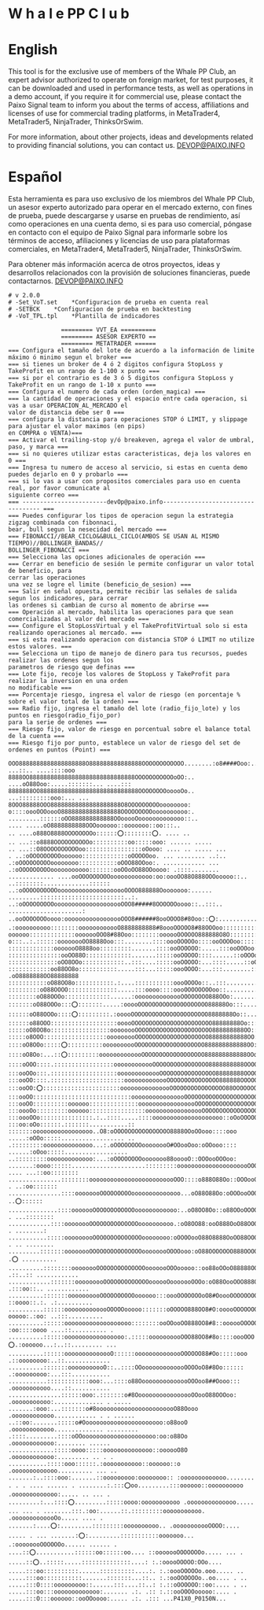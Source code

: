 # W h a l e PP C l u b

# English
This tool is for the exclusive use of members of the Whale PP Club, an expert advisor authorized to operate on foreign market, for test purposes, it can be downloaded and used in performance tests, as well as operations in a demo account, if you require it for commercial use, please contact the Paixo Signal team to inform you about the terms of access, affiliations and licenses of use for commercial trading platforms, in MetaTrader4, MetaTrader5, NinjaTrader, ThinksOrSwim.

For more information, about other projects, ideas and developments related to providing financial solutions, you can contact us.
DEVOP@PAIXO.INFO  

# Español
Esta herramienta es para uso exclusivo de los miembros del Whale PP Club, un asesor experto autorizado para operar en el mercado externo, con fines de prueba, puede descargarse y usarse en pruebas de rendimiento, así como operaciones en una cuenta demo, si es para uso comercial, póngase en contacto con el equipo de Paixo Signal para informarle sobre los términos de acceso, afiliaciones y licencias de uso para plataformas comerciales, en MetaTrader4, MetaTrader5, NinjaTrader, ThinksOrSwim.

Para obtener más información acerca de otros proyectos, ideas y desarrollos relacionados con la provisión de soluciones financieras, puede contactarnos.
DEVOP@PAIXO.INFO

    # v 2.0.0
    # -Set_VoT.set    *Configuracion de prueba en cuenta real
    # -SETBCK    *Configuracion de prueba en backtesting
    # -VoT_TPL.tpl    *Plantilla de indicadores

                   ========= VVT_EA ==========
                   ========= ASESOR EXPERTO ==
                   ========= METATRADER ======
    === Configura el tamaño del lote de acuerdo a la información de limite máximo ó minimo segun el broker ===
    === si tienes un broker de 4 ó 2 digitos configura StopLoss y TakeProfit en un rango de 1-100 x punto ===
    === si por el contrario es de 3 ó 5 digitos configura StopLoss y TakeProfit en un rango de 1-10 x punto ===
    === Configura el numero de cada orden (orden_magica) ===
    === la cantidad de operaciones y el espacio entre cada operacion, si vas a usar OPERACION_AL_MERCADO el 
    valor de distancia debe ser 0 ===
    === configura la distancia para operaciones STOP ó LIMIT, y slippage para ajustar el valor maximos (en pips)
    en COMPRA o VENTA)===
    === Activar el trailing-stop y/ó breakeven, agrega el valor de umbral, paso, y marca ===
    === si no quieres utilizar estas caracteristicas, deja los valores en 0 ===
    === Ingresa tu numero de acceso al servicio, si estas en cuenta demo puedes dejarlo en 0 y probarlo ===
    === si lo vas a usar con propositos comerciales para uso en cuenta real, por favor comunicate al 
    siguiente correo ===
    === ------------------------devOp@paixo.info----------------------------------- ===
    === Puedes configurar los tipos de operacion segun la estrategia zigzag combinada con fibonnaci, 
    bear, bull segun la nesecidad del mercado ===
    === FIBONACCI//BEAR_CICLO&&BULL_CICLO(AMBOS SE USAN AL MISMO TIEMPO)//BOLLINGER_BANDAS//
    BOLLINGER_FIBONACCI ===    
    === Selecciona las opciones adicionales de operación ===
    === Cerrar en beneficio de sesión le permite configurar un valor total de beneficio, para 
    cerrar las operaciones
    una vez se logre el limite (beneficio_de_sesion) ===
    === Salir en señal opuesta, permite recibir las señales de salida segun los indicadores, para cerrar 
    las ordenes si cambian de curso al momento de abrirse ===
    === Operación al mercado, habilita las operaciones para que sean comercializadas al valor del mercado ===
    === Configure el StopLossVirtual y el TakeProfitVirtual solo si esta realizando operaciones al mercado. ===
    === si esta realizando operacion con distancia STOP ó LIMIT no utilize estos valores. ===
    === Selecciona un tipo de manejo de dinero para tus recursos, puedes realizar las ordenes segun los 
    parametros de riesgo que definas ===
    === Lote fijo, recoje los valores de StopLoss y TakeProfit para realizar la inversion en una orden 
    no modificable ===
    === Porcentaje riesgo, ingresa el valor de riesgo (en porcentaje % sobre el valor total de la orden) ===
    === Radio fijo, ingresa el tamaño del lote (radio_fijo_lote) y los puntos en riesgo(radio_fijo_por) 
    para la serie de ordenes ===
    === Riesgo fijo, valor de riesgo en porcentual sobre el balance total de la cuenta ===
    === Riesgo fijo por punto, establece un valor de riesgo del set de ordenes en puntos (Point) ===

    OOO8888888888888888888O888888888888888OOOOOOOOOOOO........:o8####Ooo:...... ...::.. ....::::ooo             8888OO888888888888888888888888888888OOOOOOOOOOOoOO:.. ....oO88Ooo:.....:::::::... ....::: 8888888OO8888888888888888888888888888OOOOOOOOooooOo.. ...:::::::::ooo:... ... 8OOO88888OOO88888888888888888888O8OOOOOOOOOoooooooo:
    o::::oooOOOoooO88888888888888888OOOOOOOOOoooooooooo:.
    .........::::::oOO888888888888OOooooOooooooooooooo::..
    .... .....oO8888888888OOOoooooo::ooooooo::oo:::..
    .. ....o888O8888OOOOOOOOo::::::⭕️::::::::⭕️. .... ..
    .. ...::o8888OOOOOOOOOOo::::::::::oo:::::ooo: ...... .....
    .. ...::O8OOOOOOOOOOoo::::::::::::::::oOooo: .... .. ..... ...
    . ..:oOOOOOOOOOoooooo:::::::::::::oOOOOOoo. ... ........ ..:.. .:oOOOOOOOOOoooooooo:::::::::::oOOO88OOoo:. ............ ...     .:oOOOOOOOOOooooooooooo:::::::ooOOoOO88OOoooo: .::::........ ............. ....ooOOOOOOOOOoooooooooooo:oo:oooOO88O888OOOooooo::.. ..::::::::.............:::::: ..:oOOOOOOOOOOoooooooooooooooooooOOOO888888Oooooooo:...... .........::::::::::::::::::::::::..:. ..:oOOOOOOOOOoooooooooooooooooooOOO8#####8OOOOOOoooo::..:::.. .....................: ..ooOOOOOOOoooo:ooooooooooooooooOOO8######8ooOOOO8#8Ooo::⭕️:.............:::::::::::::::::.......:: .:oooooooooo::::::::oooooooooooO8888888888#8oooOOOOO8#88OOOoo::::::::::::::.::ooooooooooooo:::::.....: oooooo:::::::::::::ooooooOOO8#88Ooo::::::::oooooOOOOOO888888O8O::::::::::::oOO888OOOOOOOOOooo:::::::oo o:::..:.::::::oooooooOO8888Ooo:::........::::oooOOOOOo::::ooOOOOoo:::::::::..ooOOO8888888888OOoO88888O :::::::::::::ooooooO8888oo:::::::::.......::::ooOOOOOO:.....:::ooOOOoo::::......:oOO88888888888888Oooo :::::::::::::::ooOO88O:::::::::::::.......:::::ooOOOOO::::......::oOOOo:oo:.......:oO8888888888888888O ::::::::::::::oOO8OOo::::::::::::..:::....:::::ooOOOOO:...::::.....::oOOOo:........:O88888888OO888888O ::::::::::::oo88OO8o:::::::::::.....:::...:::::oooOOOO:...:::........::oOOOo:... .oO8888888OO88888888 :::::::::::oO88OO8o:::::::::::.:....:::::::::::oooOOOOo::..:::.........::o88OOo:.:oO88888888O888888888 :::::::::oO88OOOO::::::::::::::.....:::oooo::::oooOOOOOOOOoo::...........:oO88O::O88OOoooooOO888888888 ::::::::oO88OOOo:::::::::::::......:oooooooooooooOOOOOOOO888OOo:...........:OOOooOOOOOOOOO88OO88888888 :::::::oO88OOOo:::⭕️:::::::.....:ooooOOOOOOOOOOOOOOOOOOOO88888Oo:::........:oO8OOOOOOOOOoooo:oOO8888o ::::::oO88OOOo::::⭕️:::::::::.:ooooOOOOOOOOOOOOOOOOOOOOOO8888888Oo::........:o88oo:::::::::..::oO888: ::::::o88OOO:::::::::::::::::::ooooOOOOOOOOOOOOOOOOOOOOOOO88888888Oo:::.......:O88o::::.:::....:oOO8O: :::::oO8OO8o:::::::::::::::::oooooooOOOOOOOOOOOOOOOOOOOOOO888888888OO:::.......:o8O:::::O888o:.:oOOOo: :::::o8OOO::::::::::::::::::ooooooooOOOOOOOOOOOOOOOOOOOOO88888888888OO::........:o8O:::::o8#O::oO8O::: ::::oO8OOo:::::⭕️::::::::::oooooooooOOOOOOOOOOOOOOOOOOOO888888888888OO::........:88o::::::ooOO88o:⭕️ ::::oO8Oo:...::⭕️:::::::::ooooooooooooOOOOOOOOOOOOOOOOOO888888888888OOo:........:O8OOoooOO88OOo:::oo: ::::oOOO::::.:::::::::::::::::oooooooooooOOOOOOOOOOOOOOOO8888888888OOOOO:.........oO8OOOOOOoo:::::⭕️: :::ooOOo:::.:::::::::::::::::::ooooooooooooOOOOOOOOOOOOOOOO88888888OOOOOo:........oO8:::::::::::::oo:: :::ooOO::::.:::::::::::::::::::::ooooooooooooOOOOOOOOOOOOOOO888888OOOOOOO:........:O8o:::::::::::ooOO8 :::ooOO:⭕️::::::::::::::::::::::ooooooooooooooOOOOOOOOOOOOOOOO88OOOOOOOOo........:O#Ooo::oooooOOO8OOo :::ooOO::::::::::::::::::::::::::::oooooooooooooooOOOOOOOOOOOOOOOOOOOOOOOOooOOoo:.:8#88OOOOOO8888OOooo :::ooOO::::::::::oooooo::::::::::::::ooooooooooooooooOOOOOOOOOOOOOOOOOOOOOOOO888Ooo8#8##OOOOOOOOOOo::: :::oooOo:::::::::oooooo::::::::::::::::ooooooooooooooooOOOOOOOOOOOOOOOOOOOOOO8888OO8#8#8OooooOOOo::ooo :::oooOOo:::::::::::::::.:..::::.....::::oooooooooooooooooooo::oOoOOOOOOOOOOO8888OO8888#OooooOoo::ooOO :::oo:oOo::::::.:::::::...........:: :::::::ooooooooooooooooo..O8:oOOOOOOOOOOOOOOOO8888OOoOOooo::::ooo .....:oOOo:::::.................. .. .:::::::::oooooooooooooo...:.oOOOOOOOOoooooooO#OOooOoo:oOOooo:::: ......:oOoo:::::.................. ..:::::::::ooooooooooooo:...:oOOOOOOOOooooooo88ooooO::OOOooOOOoo: .......:oooo::::::.....................:::::::::ooooooooooooooooooooOOOOOOo::::oO88OOooO::OOOooOOOOOOO .... ...::oo:::::::: ...............::::::::ooooooooooooooooooooooooOOO::::o888O88Oo::OOOooOOOOOOOO . ..:oo::::::: ...............::::oooooooOOOOOOOOOoooooooooooooo...oO88O88Oo:oOOOooOOOOOOOOO ..⭕️:::::: ..............::::ooooooOOOOOOOOOOOOoooooooooooo:..oO8OO8Oo::o88OOoOOOOOOOOOO . ...:::::::: ............::::oooooooOOOOOOOOOOOOOOoooooooooo.:oO8OO88:ooO888OoO88OOOOOOOO . ........: ...........:::::ooooooooOOOOOOOOOOOOOOoooooooo:oOOOOooO88O8888OoOO88OOOOOOOO . .. ........ .........:::::::oooooooOOOOOOOOOOOOOOOoooooooOOOOooo:oO88OOOOOOO888OOOOOOOO .⭕️ .......... ..........::::::::oooooooOOOOOOOOOOOOOOooooooOOOooooo::oo88oOOoO88888OOOOOOO .::..:: ............ ............:::::::ooooooooOOOOOOOOOOOOOoooooOooooooOOOo:oO88OooOOO888OOOOOOO .:::oo::.. ............ ..........:::::::oooooooooOOOOOOOOOOoooooo:::oooOOOOOOOoO8#OoooOOOOOOOOOOO ::oooo::.:. .:.......... ..........::::::ooooooooooooOOOOOooooo:::::::oOOOOO888OO8#O:ooooOOOOOOOO ooooo:.:oo: ..:::.......... ..........::::::ooooooooooooooooooo::::::::ooOOooOO888OO8#8::oooooOOOOO :oo::::oooo ....::.......... . ..........::::::ooooooooooooooooo:.:::::oooooooooOOO88OO8#8o::::oooOOO ⭕️.:oooooo...:..::......... ... ..........::::::oooooooooooooO::::::oooooooooooooOOOOOO88#Oo:::::ooo .::oooooooo:..::............. ..........:::::::ooooooooooO::..::::OOooooooooooooOOOOoO8#8Oo:::::: .:ooooooooo:...:::........... ...........::::::::::::ooo:...::::o88OoooooooooooooOOOoo8##Oooo::: .ooooooooooo....::........... ...............::::::ooo:.:::::::o#8OoooooooooooooooOOooO88OOOoo: .ooooooooooo:.............. . ..... .......:ooo:...:::::::o#8ooooooooooooooooooooooO88Oooo .oooooooooooo............ . . ...... ..::oo:.......:::::o#Ooooooooooooooooooooooo:o88ooO .oooooooooooo.............. ......... .::::.........::::oOOooooooooooooooooooooo:oo:o88Oo .oooooooooooo:........ ...... .............:::::oooo:::::oooooooooooooo::oooooO8O .oooooooooooo:......... .. . . ...........:::::ooo::::::.:ooooooooooo::oooooo::o .ooooooooooooo.......... ... .. .......:..::::ooo:.......::ooooooooo:oooooooo:: :ooooooooooooo........ . . . .... ...... . ........:.:::⭕️oo.........:::oooooo::oooooooooo .ooooooooooooo:..... .. ... . .........:...::::⭕️.........:::::oooo:ooooooooooo .oooooooooooooo..... ... ... . ........:::.:oo:......::.:::::::::ooooooooooo. .ooooooooooooOo..... .... . .......:....⭕️:.........:::::::::oooooooooo.. .ooooooooooOOOO:.... ..... . ... .......:⭕️:.........:::::::::::ooooooo... .:oooooooOOOOOOo...... ...... . ....::⭕️...........::::::oo::::::oo.... ::ooooooOOOOOOOo..... ... . .....::⭕️..:::::.....::::::::::::::....: :.:ooooOOOOO:OOo.... .....:::oo::::::::::......::::::::::....:. :.:oooOOOOOo.ooo..... .. .....:::oo:::::::::::.......:::::::...::.. :.:ooOOOOOOo..oo.... . .. .....:::O::::ooooooooo::......:::....::..: :.::oOOOOOO::oo:.... . .. .....:::oo:::ooooooooooooo:....... .:. .:: :.::ooOOOOooooo:.... . .....:::O:::oooooo::ooOOoooo:..... .:. .::: ...P41X0_P0150N...

